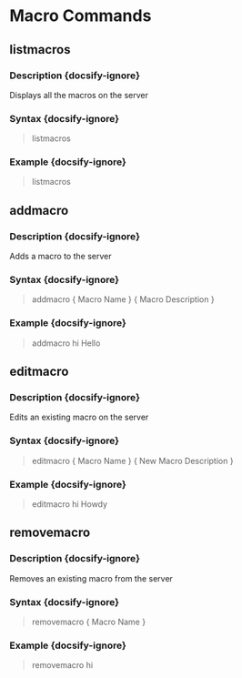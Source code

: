 # Macro Commands
## listmacros
### Description {docsify-ignore}
Displays all the macros on the server
### Syntax {docsify-ignore}

> listmacros

### Example {docsify-ignore}

> listmacros

## addmacro
### Description {docsify-ignore}
Adds a macro to the server
### Syntax {docsify-ignore}

> addmacro { Macro Name } { Macro Description }

### Example {docsify-ignore}

> addmacro hi Hello

## editmacro
### Description {docsify-ignore}
Edits an existing macro on the server
### Syntax {docsify-ignore}

> editmacro { Macro Name } { New Macro Description }

### Example {docsify-ignore}

> editmacro hi Howdy

## removemacro
### Description {docsify-ignore}
Removes an existing macro from the server
### Syntax {docsify-ignore}

> removemacro { Macro Name }

### Example {docsify-ignore}

> removemacro hi

